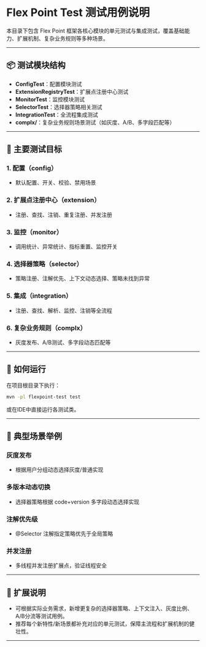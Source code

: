 # Flex Point Test 测试用例说明

本目录下包含 Flex Point 框架各核心模块的单元测试与集成测试，覆盖基础能力、扩展机制、复杂业务规则等多种场景。

---

## 📦 测试模块结构

- **ConfigTest**：配置模块测试
- **ExtensionRegistryTest**：扩展点注册中心测试
- **MonitorTest**：监控模块测试
- **SelectorTest**：选择器策略相关测试
- **IntegrationTest**：全流程集成测试
- **complx/**：复杂业务规则场景测试（如灰度、A/B、多字段匹配等）

---

## 🧪 主要测试目标

### 1. 配置（config）
- 默认配置、开关、校验、禁用场景

### 2. 扩展点注册中心（extension）
- 注册、查找、注销、重复注册、并发注册

### 3. 监控（monitor）
- 调用统计、异常统计、指标重置、监控开关

### 4. 选择器策略（selector）
- 策略注册、注解优先、上下文动态选择、策略未找到异常

### 5. 集成（integration）
- 注册、查找、解析、监控、注销等全流程

### 6. 复杂业务规则（complx）
- 灰度发布、A/B测试、多字段动态匹配等

---

## 🚀 如何运行

在项目根目录下执行：

```bash
mvn -pl flexpoint-test test
```

或在IDE中直接运行各测试类。

---

## 📝 典型场景举例

### 灰度发布
- 根据用户分组动态选择灰度/普通实现

### 多版本动态切换
- 选择器策略根据 code+version 多字段动态选择实现

### 注解优先级
- @Selector 注解指定策略优先于全局策略

### 并发注册
- 多线程并发注册扩展点，验证线程安全

---

## 🧩 扩展说明

- 可根据实际业务需求，新增更复杂的选择器策略、上下文注入、灰度比例、A/B分流等测试用例。
- 推荐每个新特性/新场景都补充对应的单元测试，保障主流程和扩展机制的健壮性。

---